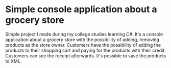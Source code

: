 # Simple console application about a grocery store
Simple project I made during my college studies learning C#. It's a console application about a grocery store with the possibility of adding, removing products as the store owner. Customers have the possibility of adding the products to their shopping cart and paying for the products with their credit. Customers can see the receipt afterwards. It's possible to save the products to XML.
